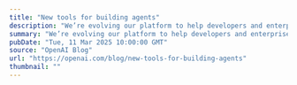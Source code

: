 ```yaml
---
title: "New tools for building agents"
description: "We’re evolving our platform to help developers and enterprises build useful and reliable agents."
summary: "We’re evolving our platform to help developers and enterprises build useful and reliable agents."
pubDate: "Tue, 11 Mar 2025 10:00:00 GMT"
source: "OpenAI Blog"
url: "https://openai.com/blog/new-tools-for-building-agents"
thumbnail: ""
---
```


